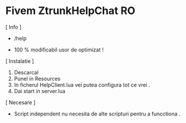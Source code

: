# Fivem ZtrunkHelpChat RO

[ Info ]

- /help 


- 100 % modificabil usor de optimizat !


[ Instalatie ]

1. Descarcal
2. Punel in Resources
3. In ficherul  HelpClient.lua vei putea configura tot ce vrei .
4. Dai start in server.lua 


[ Necesare ]

- Script independent nu necesita de alte scripturi pentru a funcctiona .


